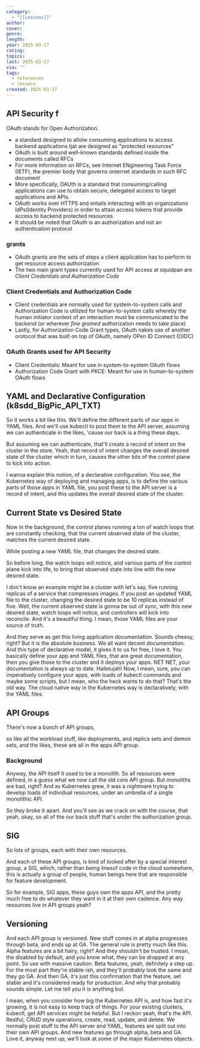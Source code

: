 ```yaml
---
category:
  - "[[Lessons]]"
author: 
cover: 
genre: 
length: 
year: 2025-03-17
rating: 
topics: 
last: 2025-03-17
via: ""
tags:
  - references
  - lessons
created: 2025-03-17
---
```


## API Security f

OAuth stands for Open Authorization.
- a standard designed to allolw consuming applications to access backend applications tjat are designed as "protected resources"
- OAuth is built around well-known standards defined inside the documents called RFCs
- For more information on RFCs, see Internet ENgineering Task Force (IETF), the premier body that governs onternet standards in such RFC document
- More specifically, OAUth is a standard that consuming/calling applications can use to obtain secure, delegated access to target applications and APIs.
- OAuth works over HTTPS and entails interacting with an organizations IdPs(Identity Providers) in order to attain access tokens that provide access to backend protected resources
- It should be noted that OAuth is an authorization and not an authentication protocol
### grants
- OAuth grants are the sets of steps a client application has to perform to get resource access authorization
- The two main grant types currently used for API access at squidpan are _Client Credentials and Authorization Code_

### Client Credentials and Authorization Code
- Client credentials are normally used for system-to-system calls and Authorization Code is utilized for human-to-system calls whereby the human initiator context of an interaction must be communicated to the backend (or wherever _fine grained_ authorization needs to take place)
- Lastly, for Authorization Code Grant types, OAuth nakes use of another orotocol that was built on top of OAuth, namely OPen ID Connect (OIDC)

### OAuth Grants used for API Security

- Client Credentials: Meant for use in system-to-system OAuth flows
- Authorization Code Grant with PKCE: Meant for use in human-to-system OAuth flows


## YAML and Declarative Configuration (k8sdd_BigPic_API_TXT)

So it works a bit like this. We'll define the different parts of our apps in YAML files.
And we'll use kubectl to post them to the API server, assuming we can authenticate in the likes, 'cause our back is a thing these days.

But assuming we can authenticate, that'll create a record of intent on the cluster in the store.
Yeah, that record of intent changes the overall desired state of the cluster which in turn, causes the other bits of the control plane to kick into action.

I wanna explain this notion, of a declarative configuration.
You see, the Kubernetes way of deploying and managing apps, is to define the various parts of those apps in YAML file, you post these to the API server is a record of intent, and this updates the overall desired state of the cluster.

## Current State vs Desired State

Now in the background, 
the control planes running a ton of watch loops that are constantly checking, that the current observed state of the cluster, matches the current desired state.

While posting a new YAML file, that changes the desired state.

So before long, the watch loops will notice,
and various parts of the control plane kick into life, to bring that observed state into line with the new desired state.

I don't know an example might be a cluster with let's say,
five running replicas of a service that compresses images.
If you post an updated YAML file to the cluster,
changing the desired state to be 10 replicas
instead of five.
Well, the current observed state is gonna be out of sync,
with this new desired state,
watch loops will notice,
and controllers will kick into reconcile.
And it's a beautiful thing.
I mean, those YAML files are your source of truth.


And they serve as get this living application documentation.
Sounds cheesy, right?
But it is the absolute business.
We all want decent documentation.
And this type of declarative model, it gives it to us for free, I love it.
You basically define your app and YAML files,
that are great documentation,
then you give those to the cluster and it deploys your apps.
NET NET, your documentation is always up to date.
Hallelujah!
Now, I mean, sure,
you can imperatively configure your apps,
with loads of kubectl commands and maybe some scripts,
but I mean, who the heck wants to do that?
That's the old way.
The cloud native way in the Kubernetes way is declaratively,
with the YAML files.

## API Groups

There's now a bunch of API groups, 

so like all the workload stuff, like deployments, and replica sets and demon sets, and the likes, these are all in the apps API group.
### Background

Anyway, the API itself it used to be a monolith.
So all resources were defined, in a guess what we now call the old core API group.
But monoliths are bad, right? 
And as Kubernetes grew, it was a nightmare trying to develop loads of individual resources, under an umbrella of a single monolithic API.

So they broke it apart. And you'll see as we crack on with the course, that yeah, okay, so all of the our back stuff that's under the authorization group.

## SIG

So lots of groups, each with their own resources.

And each of these API groups, is kind of looked after by a special interest group,
a SIG, which, rather than being linesof code in the cloud somewhere, this is actually a group of people, human beings here that are responsible
for feature development.

So for example, SIG apps, these guys own the apps API, and the pretty much free to do whatever they want in it at their own cadence. 
Any way resources live in API groups yeah?

## Versioning

And each API group is versioned.
New stuff comes in at alpha progresses through beta,
and ends up at GA.
The general rule is pretty much like this.
Alpha features are a bit hairy, right?
And they shouldn't be trusted.
I mean, the disabled by default, and you know what,
they can be dropped at any point.
So use with massive caution.
Beta features, yeah, definitely a step up.
For the most part they're stable-ish,
and they'll probably look the same and they go GA.
And then GA, it's just this confirmation that the feature,
set stable and it's considered ready for production.
And why that probably sounds simple.
Let me tell you it is anything but.

I mean, when you consider how big the Kubernetes API is,
and how fast it's growing,
it is not easy to keep track of things.
For your existing clusters, kubectl,
get API services might be helpful.
But I reckon yeah, that's the API.
Restful, CRUD style operations,
create, read, update, and delete.
We normally post stuff to the API server and YAML,
features are split out into their own API groups.
And new features go through alpha, beta and GA.
Love it, anyway next up,
we'll look at some of the major Kubernetes objects.